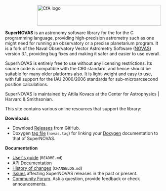 
<img src="/SuperNOVAS/resources/CfA-logo.png" alt="CfA logo" width="400" height="67" align="right"><br clear="all">


__SuperNOVAS__ is an astronomy software library for the for the C programming language, providing high-precision 
astrometry such as one might need for running an observatory or a precise planetarium program. It is a fork of the 
Naval Observatory Vector Astrometry Software ([NOVAS](https://aa.usno.navy.mil/software/novas_info)) version 3.1, 
providing bug fixes and making it safer and easier to use overall.

SuperNOVAS is entirely free to use without any licensing restrictions.  Its source code is compatible with the C90 
standard, and hence should be suitable for many older platforms also. It is light-weight and easy to use, with full 
support for the IAU 2000/2006 standards for sub-microarcsecond position calculations.

SuperNOVAS is maintained by Attila Kovacs at the Center for Astrophysics \| Harvard & Smithsonian.

This site contains various online resources that support the library:

 
__Downloads__

 - Download [Releases](https://github.com/Smithsonian/SuperNOVAS/releases) from GitHub.
 - Doxygen [tag file](apidoc/novas.tag) (`novas.tag`) for linking 
   your [Doxygen](https://www.doxygen.nl/) documentation to that of SuperNOVAS.


__Documentation__

 - [User's guide](doc/README.md) (`README.md`)
 - [API Documentation](apidoc/html/files.html)
 - [History of changes](doc/CHANGELOG.md) (`CHANGELOG.md`)
 - [Issues](https://github.com/Smithsonian/SuperNOVAS/issues) affecting SuperNOVAS releases in the past or present.
 - [Community Forum](https://github.com/Smithsonian/SuperNOVAS/issues). Ask a question, provide feedback or check 
   announcements.

 
